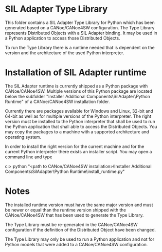 # SIL Adapter Type Library

This folder contains a SIL Adapter Type Library for Python which has been
generated based on a CANoe/CANoe4SW configuration. The Type Library represents
Distributed Objects with a SIL Adapter binding. It may be used in a Python
application to access those Distributed Objects.

To run the Type Library there is a runtime needed that is dependent on the
version and the architecture of the used Python interpreter.

# Installation of SIL Adapter runtime

The SIL Adapter runtime is currently shipped as a Python package with CANoe/CANoe4SW.
Multiple versions of this Python package are located below the subfolder
"Installer Additional Components\SilAdapter\Python Runtime" of a
CANoe/CANoe4SW installation folder. 

Currently there are packages available for Windows and Linux, 32-bit and
64-bit as well as for multiple versions of the Python interpreter.
The right version must be installed to the Python interpreter that shall 
be used to run the Python application that shall able to access the 
Distributed Objects. You may copy the packages to a machine with a supported 
architecture and operating system.

In order to install the right version for the current machine and for the 
current Python interpreter there exists an installer script. You may open a 
command line and type

c:\> python "<path to CANoe/CANoe4SW installation>\Installer Additional Components\SilAdapter\Python Runtime\install_runtime.py"

# Notes

The installed runtime version must have the same major version and must be
newer or equal than the runtime version shipped with the CANoe/CANoe4SW
that has been used to generate the Type Library.

The Type Library must be re-generated in the CANoe/CANoe4SW configuration if
the definition of the Distributed Object have been changed.

The Type Library may only be used to run a Python application and not for
Python models that were added to a CANoe/CANoe4SW configuration.
